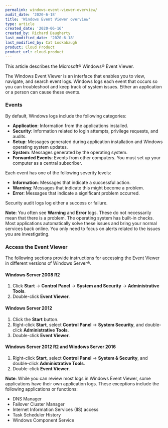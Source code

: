 ```yaml
---
permalink: windows-event-viewer-overview/
audit_date: '2020-6-18'
title: 'Windows Event Viewer overview'
type: article
created_date: '2020-06-16'
created_by: Richard Daugherty
last_modified_date: '2020-6-18'
last_modified_by: Cat Lookabaugh
product: Cloud Product
product_url: cloud-product
---
```


This article describes the Microsoft&reg; Windows&reg; Event Viewer. 

The Windows Event Viewer is an interface that enables you to view, navigate, and search event logs. Windows logs each event that occurs so you can troubleshoot and keep track of system issues. Either an application or a person can cause these events.

### Events

By default, Windows logs include the following categories:

- **Application**: Information from the applications installed.
- **Security**: Information related to login attempts, privilege requests, and audits.
- **Setup**: Messages generated during application installation and Windows operating system updates. 
- **System**: Messages generated by the operating system.
- **Forwarded Events**: Events from other computers. You must set up your computer as a central subscriber.
    
Each event has one of the following severity levels:

- **Information**: Messages that indicate a successful action.
- **Warning**: Messages that indicate this might become a problem.
- **Error**: Messages that indicate a significant problem occurred.

Security audit logs log either a success or failure.

**Note**: You often see **Warning** and **Error** logs. These do not necessarily mean that there is a problem.
The operating system has built-in checks. Most applications automatically solve these issues and bring your normal services back online. You only need to focus on alerts related to the issues you are investigating. 

### Access the Event Viewer

The following sections provide instructions for accessing the Event Viewer in different versions of Windows Server&reg;.

#### Windows Server 2008 R2

1. Click **Start** -> **Control Panel** -> **System and Security** -> **Administrative Tools**.
2. Double-click **Event Viewer**.

#### Windows Server 2012

1. Click the **Start** button.
2. Right-click **Start**, select **Control Panel** -> **System Security**, and double-click **Administrative Tools**.
3. Double-click **Event Viewer**.

#### Windows Server 2012 R2 and Windows Server 2016

1. Right-click **Start**, select **Control Panel** -> **System & Security**, and double-click **Administrative Tools**.
2. Double-click **Event Viewer**.

**Note**: While you can review most logs in Windows Event Viewer, some applications have their own application logs. These exceptions include the following applications or functions:

- DNS Manager
- Failover Cluster Manager
- Internet Information Services (IIS) access
- Task Scheduler History
- Windows Component Service
